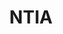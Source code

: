 ---
# This topic lives at
# https://digital.gov/topics/ntia

# Topic Title
title: "NTIA"

# description — keep it short and clear
# summary: ""

# Weight
weight: 1

# For more information on managing topics,
# see https://github.com/GSA/digitalgov.gov/wiki/topics
---